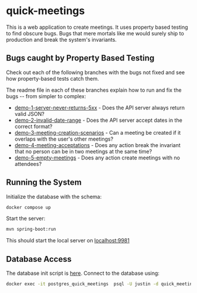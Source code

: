 # quick-meetings

This is a web application to create meetings. It uses property based testing to find obscure bugs.
Bugs that mere mortals like me would surely ship to production and break the system's invariants.

## Bugs caught by Property Based Testing

Check out each of the following branches with the bugs not fixed and see how property-based tests
catch them.

The readme file in each of these branches explain how to run and fix the bugs -- from simpler to complex:

- [demo-1-server-never-returns-5xx](https://github.com/mourjo/quick-meetings/tree/demo-1-server-never-returns-5xx) -
  Does the API server always return valid JSON?
- [demo-2-invalid-date-range](https://github.com/mourjo/quick-meetings/tree/demo-2-invalid-date-range) -
  Does the API server accept dates in the correct format?
- [demo-3-meeting-creation-scenarios](https://github.com/mourjo/quick-meetings/tree/demo-3-meeting-creation-scenarios) -
  Can a meeting be created if it overlaps with the user's other meetings?
- [demo-4-meeting-acceptations](https://github.com/mourjo/quick-meetings/tree/demo-4-meeting-acceptations) -
  Does any action break the invariant that no person can be in two meetings at the same time?
- [demo-5-empty-meetings](https://github.com/mourjo/quick-meetings/tree/demo-5-empty-meetings) -
  Does any action create meetings with no attendees?

## Running the System

Initialize the database with the schema:

```bash
docker compose up
```

Start the server:

```bash
mvn spring-boot:run 
```

This should start the local server
on [localhost:9981](http://localhost:9981/swagger-ui/index.html#/)

## Database Access

The database init script
is [here](https://github.com/mourjo/quick-meetings/blob/main/src/test/resources/init.sql). Connect
to the database using:

```bash
docker exec -it postgres_quick_meetings  psql -U justin -d quick_meetings_test_db
```
